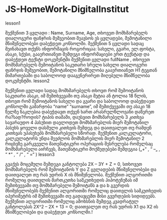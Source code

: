 # JS-HomeWork-DigitalInstitut
lesson1

შექმენით 3 ცვლადი : Name, Surname, Age, თხოვეთ მომხმარებელს დიალოგური ფანჯრის მეშვეობით შეავსოს ეს ცვლადები, შემოტანილი მნიშვნელობები დაბეჭდეთ კონსოლში.
შექმენით 5 ცვლადი სადაც შეინახავთ თქვნს ინფორმაცის როგორიცაა: სახელი, გვარი, ელ.ფოსტა, ასაკი, სქესი, გააერთიანეთ შემდეგი ინფორმაციები ერთ ტექსტად და დაბეჭდეთ ტექსტი დოკუმენტში
შექმენით ცვლადი fullName , თხოვეთ მომხმარებელს შემოიტანოს საკუთარი სრული სახელი დიალოგური ფანრჯის მეშვეობით, შემოტანილი მნიშნელობა გააერთიანეთ H1 ტეგთან მიმართებაში და საბოლოოდ დააგენერირეთ მიღებული მნიშნელობა დოკუმენტში.
lesson2

შექმენით ცვლადი სადაც მომხმარებელს თხოვთ რომ შემოიტანოს საკუთარი ასაკი, იმ შემთხვევაში თუ ასაკი მეტია ან ტოლია 18 წლის, თხოვთ რომ შემოიტანოს სახელი და გვარი და საბოლოოდ დაბეჭდავთ კონსოლში გამარჯობა “name” “surname”, იმ შემთქვევაში თუ ასაკი 18 წელზე ნაკლებია დაბეჭდავთ თქვენ ხართ არასრულწლოვანი
დაწერეთ რა?სად?როდის? ტიპის თამაში, დაუსვით მომხმარებელს 3 კითხვა სავარაუდო 4 პასუხით დაელოდეთ მომხმარებლის მიერ შემოტანილ პასუხს ყოველი დასმული კითხვის შემდეგ და დაითვალეთ თუ რამდენ კითხვას უპასუხებს მომხმარებელი სწორად.
შექმენით კალკულატორი, კალკულატორს უნდა შეეძლოს მომხმარებლის მიერ შემოტანილ 2 რიცხვზე გარკვეული მათემატიკური ოპერაციის შესრულება რომელსაც მომხმარებელი აირჩევს, მათემატიკური მოქმედებები შემდეგია („+“ , “ –„ , “ *“ , “ /“ , “ =“ )
lesson3

გვაქვს მოცემული შემდეგი განტოლება 2X – 3Y + Z = 0, სთხოვეთ მომხმარებელს რომ შემოიტანოს Y და Z ცვლადების მნიშვნელობები და დაითვალეთ თუ რას უდრის X ის მნიშვნელობა.
შექმენით ალგორითმი რომელიც დაითვლის მართკუთხა სამკუთხედის ჰიპოტენუზას იმ შემთხვევაში თუ მომხმარებელი შემოიტანს a და b გვერდის მნიშვნელობებს
შექმენით ალგორითმი რომელიც დაითვლის სამკუთხედის oპერიმეტრს იმ შემთხვევაში თუ გადავცემთ მისი გვერდების სიდიდეებს.
შექმენით ალგორითმი რომელიც ამოხსნის შემდეგ კვადრატულ განტოლებას 2X^2 – 2X + 13 = 0; დაითვალეთ თუ რას უდრის X1 და X2 ის მნიშნელობები და დაბეჭდეთ კონსოლში.!
